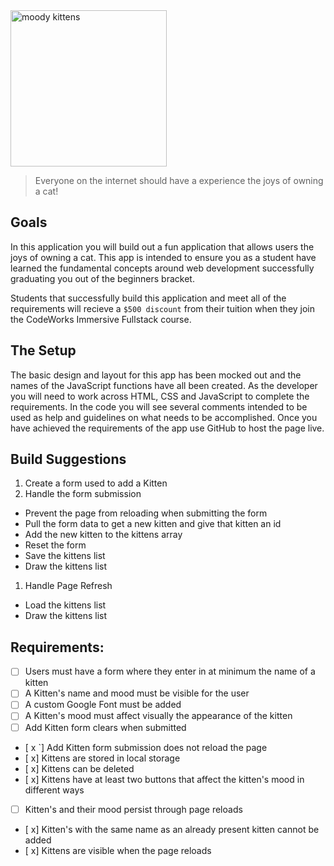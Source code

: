<div class="text-center">
	<img src="https://codeworks.blob.core.windows.net/public/assets/img/projects/moody-logo.png" alt="moody kittens" height="250">
</div>

> Everyone on the internet should have a experience the joys of owning a cat!

## Goals

In this application you will build out a fun application that allows users the joys of owning a cat. This app is intended to ensure you as a student have learned the fundamental concepts around web development successfully graduating you out of the beginners bracket.

Students that successfully build this application and meet all of the requirements will recieve a `$500 discount` from their tuition when they join the CodeWorks Immersive Fullstack course.

## The Setup

The basic design and layout for this app has been mocked out and the names of the JavaScript functions have all been created. As the developer you will need to work across HTML, CSS and JavaScript to complete the requirements. In the code you will see several comments intended to be used as help and guidelines on what needs to be accomplished. Once you have achieved the requirements of the app use GitHub to host the page live.

## Build Suggestions

1. Create a form used to add a Kitten
1. Handle the form submission

- Prevent the page from reloading when submitting the form
- Pull the form data to get a new kitten and give that kitten an id
- Add the new kitten to the kittens array
- Reset the form
- Save the kittens list
- Draw the kittens list

1. Handle Page Refresh

- Load the kittens list
- Draw the kittens list

## Requirements:

- [ ] Users must have a form where they enter in at minimum the name of a kitten
- [ ] A Kitten's name and mood must be visible for the user
- [ ] A custom Google Font must be added
- [ ] A Kitten's mood must affect visually the appearance of the kitten
- [ ] Add Kitten form clears when submitted
- [ x `] Add Kitten form submission does not reload the page
- [ x] Kittens are stored in local storage
- [ x] Kittens can be deleted
- [ x] Kittens have at least two buttons that affect the kitten's mood in different ways
- [ ] Kitten's and their mood persist through page reloads
- [ x] Kitten's with the same name as an already present kitten cannot be added
- [ x] Kittens are visible when the page reloads
